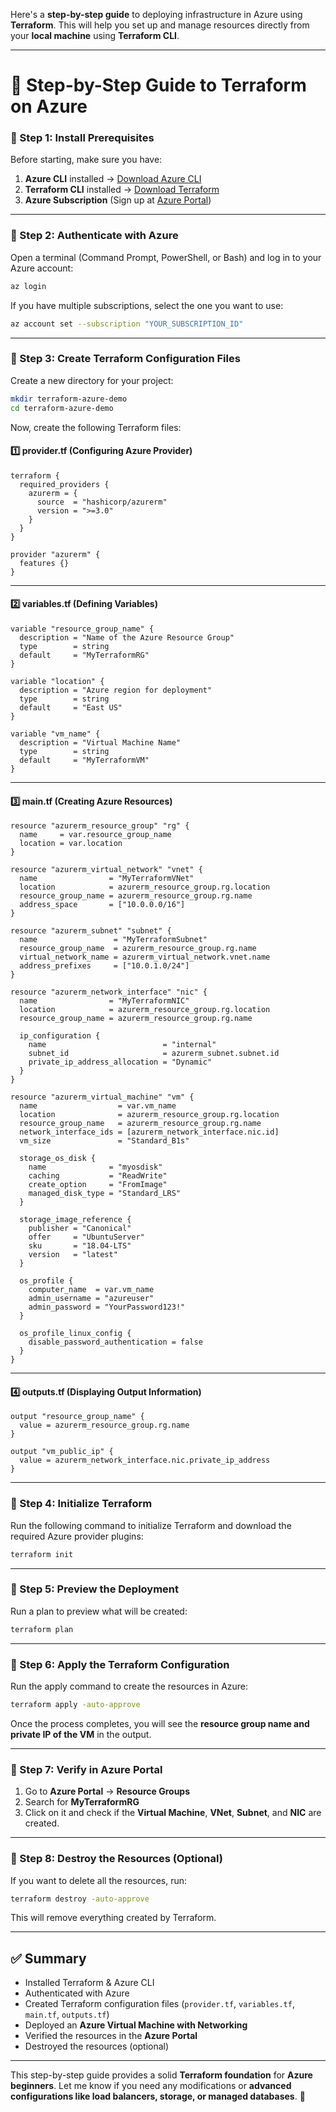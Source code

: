 Here's a **step-by-step guide** to deploying infrastructure in Azure using **Terraform**. This will help you set up and manage resources directly from your **local machine** using **Terraform CLI**.

---

# **🚀 Step-by-Step Guide to Terraform on Azure**

### **🔹 Step 1: Install Prerequisites**
Before starting, make sure you have:
1. **Azure CLI** installed → [Download Azure CLI](https://aka.ms/installazurecliwindows)
2. **Terraform CLI** installed → [Download Terraform](https://developer.hashicorp.com/terraform/downloads)
3. **Azure Subscription** (Sign up at [Azure Portal](https://portal.azure.com))

---

### **🔹 Step 2: Authenticate with Azure**
Open a terminal (Command Prompt, PowerShell, or Bash) and log in to your Azure account:

```sh
az login
```

If you have multiple subscriptions, select the one you want to use:

```sh
az account set --subscription "YOUR_SUBSCRIPTION_ID"
```

---

### **🔹 Step 3: Create Terraform Configuration Files**
Create a new directory for your project:

```sh
mkdir terraform-azure-demo
cd terraform-azure-demo
```

Now, create the following Terraform files:

#### **1️⃣ provider.tf** (Configuring Azure Provider)
```hcl
terraform {
  required_providers {
    azurerm = {
      source  = "hashicorp/azurerm"
      version = ">=3.0"
    }
  }
}

provider "azurerm" {
  features {}
}
```

---

#### **2️⃣ variables.tf** (Defining Variables)
```hcl
variable "resource_group_name" {
  description = "Name of the Azure Resource Group"
  type        = string
  default     = "MyTerraformRG"
}

variable "location" {
  description = "Azure region for deployment"
  type        = string
  default     = "East US"
}

variable "vm_name" {
  description = "Virtual Machine Name"
  type        = string
  default     = "MyTerraformVM"
}
```

---

#### **3️⃣ main.tf** (Creating Azure Resources)
```hcl
resource "azurerm_resource_group" "rg" {
  name     = var.resource_group_name
  location = var.location
}

resource "azurerm_virtual_network" "vnet" {
  name                = "MyTerraformVNet"
  location            = azurerm_resource_group.rg.location
  resource_group_name = azurerm_resource_group.rg.name
  address_space       = ["10.0.0.0/16"]
}

resource "azurerm_subnet" "subnet" {
  name                 = "MyTerraformSubnet"
  resource_group_name  = azurerm_resource_group.rg.name
  virtual_network_name = azurerm_virtual_network.vnet.name
  address_prefixes     = ["10.0.1.0/24"]
}

resource "azurerm_network_interface" "nic" {
  name                = "MyTerraformNIC"
  location            = azurerm_resource_group.rg.location
  resource_group_name = azurerm_resource_group.rg.name

  ip_configuration {
    name                          = "internal"
    subnet_id                     = azurerm_subnet.subnet.id
    private_ip_address_allocation = "Dynamic"
  }
}

resource "azurerm_virtual_machine" "vm" {
  name                  = var.vm_name
  location              = azurerm_resource_group.rg.location
  resource_group_name   = azurerm_resource_group.rg.name
  network_interface_ids = [azurerm_network_interface.nic.id]
  vm_size               = "Standard_B1s"

  storage_os_disk {
    name              = "myosdisk"
    caching           = "ReadWrite"
    create_option     = "FromImage"
    managed_disk_type = "Standard_LRS"
  }

  storage_image_reference {
    publisher = "Canonical"
    offer     = "UbuntuServer"
    sku       = "18.04-LTS"
    version   = "latest"
  }

  os_profile {
    computer_name  = var.vm_name
    admin_username = "azureuser"
    admin_password = "YourPassword123!"
  }

  os_profile_linux_config {
    disable_password_authentication = false
  }
}
```

---

#### **4️⃣ outputs.tf** (Displaying Output Information)
```hcl
output "resource_group_name" {
  value = azurerm_resource_group.rg.name
}

output "vm_public_ip" {
  value = azurerm_network_interface.nic.private_ip_address
}
```

---

### **🔹 Step 4: Initialize Terraform**
Run the following command to initialize Terraform and download the required Azure provider plugins:

```sh
terraform init
```

---

### **🔹 Step 5: Preview the Deployment**
Run a plan to preview what will be created:

```sh
terraform plan
```

---

### **🔹 Step 6: Apply the Terraform Configuration**
Run the apply command to create the resources in Azure:

```sh
terraform apply -auto-approve
```

Once the process completes, you will see the **resource group name and private IP of the VM** in the output.

---

### **🔹 Step 7: Verify in Azure Portal**
1. Go to **Azure Portal** → **Resource Groups**
2. Search for **MyTerraformRG**
3. Click on it and check if the **Virtual Machine**, **VNet**, **Subnet**, and **NIC** are created.

---

### **🔹 Step 8: Destroy the Resources (Optional)**
If you want to delete all the resources, run:

```sh
terraform destroy -auto-approve
```

This will remove everything created by Terraform.

---

## **✅ Summary**
- Installed Terraform & Azure CLI
- Authenticated with Azure
- Created Terraform configuration files (`provider.tf`, `variables.tf`, `main.tf`, `outputs.tf`)
- Deployed an **Azure Virtual Machine with Networking**
- Verified the resources in the **Azure Portal**
- Destroyed the resources (optional)

---

This step-by-step guide provides a solid **Terraform foundation** for **Azure beginners**. Let me know if you need any modifications or **advanced configurations like load balancers, storage, or managed databases**. 🚀

